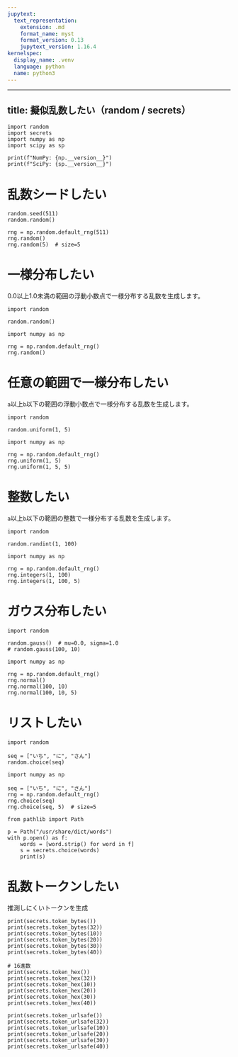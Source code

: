```yaml
---
jupytext:
  text_representation:
    extension: .md
    format_name: myst
    format_version: 0.13
    jupytext_version: 1.16.4
kernelspec:
  display_name: .venv
  language: python
  name: python3
---
```


---
title: 擬似乱数したい（random / secrets）
---

```{code-cell} ipython3
import random
import secrets
import numpy as np
import scipy as sp

print(f"NumPy: {np.__version__}")
print(f"SciPy: {sp.__version__}")
```

# 乱数シードしたい

```{code-cell} ipython3
random.seed(511)
random.random()
```

```{code-cell} ipython3
rng = np.random.default_rng(511)
rng.random()
rng.random(5)  # size=5
```

# 一様分布したい

0.0以上1.0未満の範囲の浮動小数点で一様分布する乱数を生成します。

```{code-cell} ipython3
import random

random.random()
```

```{code-cell} ipython3
import numpy as np

rng = np.random.default_rng()
rng.random()
```

# 任意の範囲で一様分布したい

`a`以上`b`以下の範囲の浮動小数点で一様分布する乱数を生成します。

```{code-cell} ipython3
import random

random.uniform(1, 5)
```

```{code-cell} ipython3
import numpy as np

rng = np.random.default_rng()
rng.uniform(1, 5)
rng.uniform(1, 5, 5)
```

# 整数したい

`a`以上`b`以下の範囲の整数で一様分布する乱数を生成します。

```{code-cell} ipython3
import random

random.randint(1, 100)
```

```{code-cell} ipython3
import numpy as np

rng = np.random.default_rng()
rng.integers(1, 100)
rng.integers(1, 100, 5)
```

# ガウス分布したい

```{code-cell} ipython3
import random

random.gauss()  # mu=0.0, sigma=1.0
# random.gauss(100, 10)
```

```{code-cell} ipython3
import numpy as np

rng = np.random.default_rng()
rng.normal()
rng.normal(100, 10)
rng.normal(100, 10, 5)
```

# リストしたい

```{code-cell} ipython3
import random

seq = ["いち", "に", "さん"]
random.choice(seq)
```

```{code-cell} ipython3
import numpy as np

seq = ["いち", "に", "さん"]
rng = np.random.default_rng()
rng.choice(seq)
rng.choice(seq, 5)  # size=5
```

```{code-cell} ipython3
from pathlib import Path

p = Path("/usr/share/dict/words")
with p.open() as f:
    words = [word.strip() for word in f]
    s = secrets.choice(words)
    print(s)
```

# 乱数トークンしたい

推測しにくいトークンを生成

```{code-cell} ipython3
print(secrets.token_bytes())
print(secrets.token_bytes(32))
print(secrets.token_bytes(10))
print(secrets.token_bytes(20))
print(secrets.token_bytes(30))
print(secrets.token_bytes(40))
```

```{code-cell} ipython3
# 16進数
print(secrets.token_hex())
print(secrets.token_hex(32))
print(secrets.token_hex(10))
print(secrets.token_hex(20))
print(secrets.token_hex(30))
print(secrets.token_hex(40))
```

```{code-cell} ipython3
print(secrets.token_urlsafe())
print(secrets.token_urlsafe(32))
print(secrets.token_urlsafe(10))
print(secrets.token_urlsafe(20))
print(secrets.token_urlsafe(30))
print(secrets.token_urlsafe(40))
```
